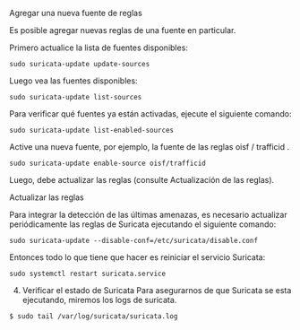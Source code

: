 Agregar una nueva fuente de reglas

Es posible agregar nuevas reglas de una fuente en particular.

Primero actualice la lista de fuentes disponibles:

```
sudo suricata-update update-sources
```

Luego vea las fuentes disponibles:

```
sudo suricata-update list-sources
```

Para verificar qué fuentes ya están activadas, ejecute el siguiente comando:

```
sudo suricata-update list-enabled-sources
```

Active una nueva fuente, por ejemplo, la fuente de las reglas oisf / trafficid .

```
sudo suricata-update enable-source oisf/trafficid
```

Luego, debe actualizar las reglas (consulte Actualización de las reglas).

Actualizar las reglas

Para integrar la detección de las últimas amenazas, es necesario actualizar periódicamente las reglas de Suricata ejecutando el siguiente comando:

```
sudo suricata-update --disable-conf=/etc/suricata/disable.conf
```

Entonces todo lo que tiene que hacer es reiniciar el servicio Suricata:

```
sudo systemctl restart suricata.service
```
4. Verificar el estado de Suricata
Para asegurarnos de que Suricata se esta ejecutando, miremos los logs de suricata.

```
$ sudo tail /var/log/suricata/suricata.log
```
